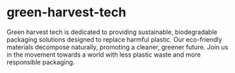 # green-harvest-tech
Green harvest tech is dedicated to providing sustainable, biodegradable packaging solutions designed to replace harmful plastic. Our eco-friendly materials decompose naturally, promoting a cleaner, greener future. Join us in the movement towards a world with less plastic waste and more responsible packaging.
